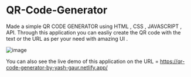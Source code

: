 # QR-Code-Generator
Made a simple QR CODE GENERATOR using HTML , CSS , JAVASCRIPT , API.
Through this application you can easliy create the QR code with the text or the URL as per your need with amazing UI .



![image](https://user-images.githubusercontent.com/90966838/196684735-6979072d-1329-4b38-9342-7766a6f2f931.png)


You can also see the live demo of this application on the URL = https://qr-code-generator-by-yash-gaur.netlify.app/

